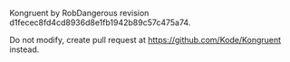 Kongruent by RobDangerous revision d1fecec8fd4cd8936d8e1fb1942b89c57c475a74.

Do not modify, create pull request at https://github.com/Kode/Kongruent instead.
